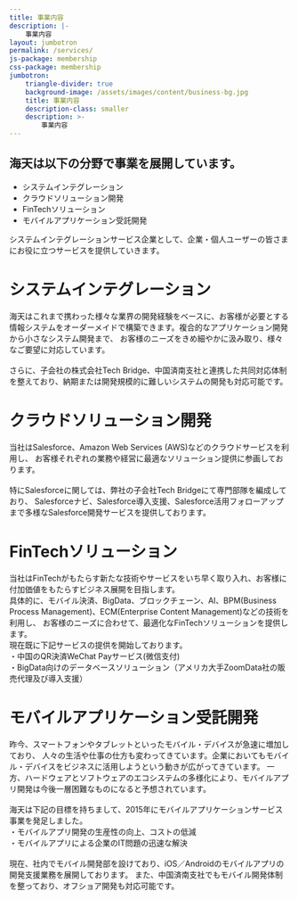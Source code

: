 ```yaml
---
title: 事業内容
description: |-
    事業内容
layout: jumbotron
permalink: /services/
js-package: membership
css-package: membership
jumbotron:
    triangle-divider: true
    background-image: /assets/images/content/business-bg.jpg
    title: 事業内容
    description-class: smaller
    description: >-
        事業内容
---
```

<div class="row padded-row testimonials" id="key-factors">
    <div class="container">
<h2>海天は以下の分野で事業を展開しています。 </h2>
<ul>
<li>システムインテグレーション</li> 
<li>クラウドソリューション開発</li>
<li>FinTechソリューション</li>
<li>モバイルアプリケーション受託開発</li>
</ul>
システムインテグレーションサービス企業として、企業・個人ユーザーの皆さまにお役に立つサービスを提供していきます。
    </div>
</div>

<div class="row padded-row testimonials" id="key-factors">
    <div class="container">
<h1>システムインテグレーション</h1>
海天はこれまで携わった様々な業界の開発経験をベースに、お客様が必要とする情報システムをオーダーメイドで構築できます。複合的なアプリケーション開発から小さなシステム開発まで、 お客様のニーズをきめ細やかに汲み取り、様々なご要望に対応しています。<br>
<br>
さらに、子会社の株式会社Tech Bridge、中国済南支社と連携した共同対応体制を整えており、納期または開発規模的に難しいシステムの開発も対応可能です。<br>
    </div>
</div>

<div class="row padded-row testimonials" id="key-factors">
    <div class="container">
<h1>クラウドソリューション開発</h1>
当社はSalesforce、Amazon Web Services (AWS)などのクラウドサービスを利用し、 お客様それぞれの業務や経営に最適なソリューション提供に参画しております。<br>
<br>
特にSalesforceに関しては、弊社の子会社Tech Bridgeにて専門部隊を編成しており、 Salesforceナビ、Salesforce導入支援、Salesforce活用フォローアップまで多様なSalesforce開発サービスを提供しております。<br>
    </div>
</div>


<div class="row padded-row testimonials" id="key-factors">
    <div class="container">
<h1>FinTechソリューション</h1>
当社はFinTechがもたらす新たな技術やサービスをいち早く取り入れ、お客様に付加価値をもたらすビジネス展開を目指します。
<br>
具体的に、モバイル決済、BigData、ブロックチェーン、AI、BPM(Business Process Management)、ECM(Enterprise Content Management)などの技術を利用し、 お客様のニーズに合わせて、最適化なFinTechソリューションを提供します。
<br>
現在既に下記サービスの提供を開始しております。<br>
・中国のQR決済WeChat Payサービス(微信支付)<br>
・BigData向けのデータベースソリューション（アメリカ大手ZoomData社の販売代理及び導入支援）<br>
    </div>
</div>


<div class="row padded-row testimonials" id="key-factors">
    <div class="container">
<h1>モバイルアプリケーション受託開発</h1>
昨今、スマートフォンやタブレットといったモバイル・デバイスが急速に増加しており、 人々の生活や仕事の仕方も変わってきています。企業においてもモバイル・デバイスをビジネスに活用しようという動きが広がってきています。 一方、ハードウェアとソフトウェアのエコシステムの多様化により、モバイルアプリ開発は今後一層困難なものになると予想されています。<br>
<br>
海天は下記の目標を持ちまして、2015年にモバイルアプリケーションサービス事業を発足しました。<br>
  ・モバイルアプリ開発の生産性の向上、コストの低減<br>
  ・モバイルアプリによる企業のIT問題の迅速な解決<br>
<br>
現在、社内でモバイル開発部を設けており、iOS／Androidのモバイルアプリの開発支援業務を展開しております。 また、中国済南支社でもモバイル開発体制を整っており、オフショア開発も対応可能です。<br>
    </div>
</div>

